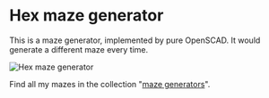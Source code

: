 # Hex maze generator

This is a maze generator, implemented by pure OpenSCAD. It would generate a different maze every time. 

![Hex maze generator](http://thingiverse-production-new.s3.amazonaws.com/renders/06/d0/d2/3c/9a/a9ddb4a3c3de07cae168c7a0b2b1ebf7_preview_featured.jpg)

Find all my mazes in the collection "[maze generators](http://www.thingiverse.com/JustinSDK/collections/maze-generator)".
